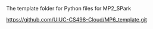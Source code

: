 The template folder for Python files for MP2_SPark

https://github.com/UIUC-CS498-Cloud/MP6_template.git 